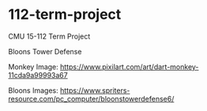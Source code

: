 # 112-term-project
CMU 15-112 Term Project

Bloons Tower Defense

Monkey Image:
https://www.pixilart.com/art/dart-monkey-11cda9a99993a67

Bloons Images:
https://www.spriters-resource.com/pc_computer/bloonstowerdefense6/
